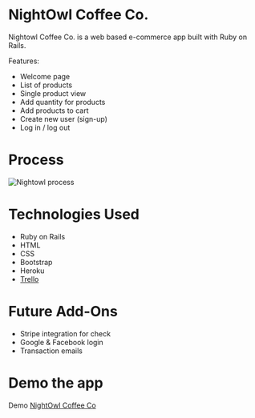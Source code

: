 # NightOwl Coffee Co.

Nightowl Coffee Co. is a web based e-commerce app built with Ruby on Rails.

Features:
- Welcome page
- List of products
- Single product view
- Add quantity for products
- Add products to cart
- Create new user (sign-up)
- Log in / log out

# Process
![Nightowl process](https://s3-us-west-1.amazonaws.com/paperclipp/users/images/000/000/001/original/nightowl.gif)

# Technologies Used
- Ruby on Rails
- HTML
- CSS
- Bootstrap
- Heroku
- [Trello](https://trello.com/b/Yav425nW/coffee-app)

# Future Add-Ons
- Stripe integration for check
- Google & Facebook login
- Transaction emails

# Demo the app
Demo [NightOwl Coffee Co](https://evening-brook-50602.herokuapp.com/)
